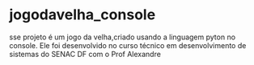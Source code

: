 # jogodavelha_console
sse projeto é um jogo da velha,criado usando a linguagem pyton no console. Ele foi desenvolvido no curso técnico em desenvolvimento de sistemas do SENAC DF com o Prof Alexandre
